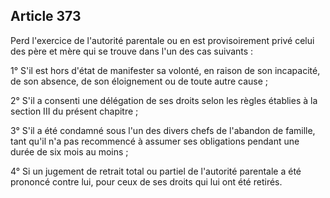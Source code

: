 Article 373
----
Perd l'exercice de l'autorité parentale ou en est provisoirement privé celui des
père et mère qui se trouve dans l'un des cas suivants :

1° S'il est hors d'état de manifester sa volonté, en raison de son incapacité,
de son absence, de son éloignement ou de toute autre cause ;

2° S'il a consenti une délégation de ses droits selon les règles établies à la
section III du présent chapitre ;

3° S'il a été condamné sous l'un des divers chefs de l'abandon de famille, tant
qu'il n'a pas recommencé à assumer ses obligations pendant une durée de six mois
au moins ;

4° Si un jugement de retrait total ou partiel de l'autorité parentale a été
prononcé contre lui, pour ceux de ses droits qui lui ont été retirés.
